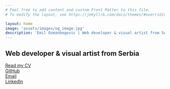 ```yaml
---
# Feel free to add content and custom Front Matter to this file.
# To modify the layout, see https://jekyllrb.com/docs/themes/#overriding-theme-defaults

layout: home
image: 'assets/images/og_image.jpg'
description: 'Emil Osmanbegovic | Web developer & visual artist from Serbia'
---
```


## Web developer & visual artist from Serbia

[Read my CV](/cv)  
[GitHub](https://www.github.com/emilosman)  
[Email](mailto:emilosmanbegovic@gmail.com)  
[LinkedIn](https://www.linkedin.com/in/emil-osmanbegovi%C4%87-357579123/)
